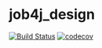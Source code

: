 # job4j_design
[![Build Status](https://travis-ci.org/PetrBogomolov/job4j_design.svg?branch=master)](https://travis-ci.org/PetrBogomolov/job4j_design)
[![codecov](https://codecov.io/gh/PetrBogomolov/job4j_design/branch/master/graph/badge.svg)](https://codecov.io/gh/PetrBogomolov/job4j_design)